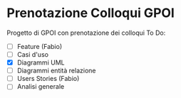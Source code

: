 # Prenotazione Colloqui GPOI
Progetto di GPOI con prenotazione dei colloqui
To Do:
- [ ] Feature (Fabio)
- [ ] Casi d'uso
- [x] Diagrammi UML
- [ ] Diagrammi entità relazione
- [ ] Users Stories (Fabio)
- [ ] Analisi generale
